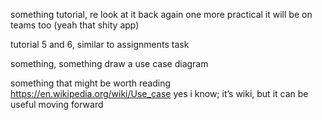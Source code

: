 something tutorial, re look at it back again
one more practical
it will be on teams too (yeah that shity app)

tutorial 5 and 6, similar to assignments task

something, something
draw a use case diagram

something that might be worth reading
https://en.wikipedia.org/wiki/Use_case
yes i know; it’s wiki, but it can be useful moving forward
